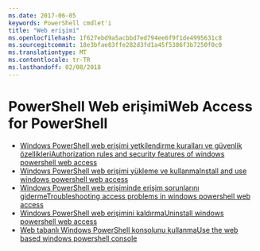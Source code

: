 ```yaml
---
ms.date: 2017-06-05
keywords: PowerShell cmdlet'i
title: "Web erişimi"
ms.openlocfilehash: 1f627ebd9a5acbbd7ed794ee6f9f1de4995631c8
ms.sourcegitcommit: 18e3bfae83ffe282d3fd1a45f5386f3b7250f0c0
ms.translationtype: MT
ms.contentlocale: tr-TR
ms.lasthandoff: 02/08/2018
---
```

# <a name="web-access-for-powershell"></a><span data-ttu-id="f09aa-103">PowerShell Web erişimi</span><span class="sxs-lookup"><span data-stu-id="f09aa-103">Web Access for PowerShell</span></span>

- [<span data-ttu-id="f09aa-104">Windows PowerShell web erişimi yetkilendirme kuralları ve güvenlik özellikleri</span><span class="sxs-lookup"><span data-stu-id="f09aa-104">Authorization rules and security features of windows powershell web access</span></span>](web-access/authorization-rules-and-security-features-of-windows-powershell-web-access.md)
- [<span data-ttu-id="f09aa-105">Windows PowerShell web erişimi yükleme ve kullanma</span><span class="sxs-lookup"><span data-stu-id="f09aa-105">Install and use windows powershell web access</span></span>](web-access/install-and-use-windows-powershell-web-access.md)
- [<span data-ttu-id="f09aa-106">Windows PowerShell web erişiminde erişim sorunlarını giderme</span><span class="sxs-lookup"><span data-stu-id="f09aa-106">Troubleshooting access problems in windows powershell web access</span></span>](web-access/troubleshooting-access-problems-in-windows-powershell-web-access.md)
- [<span data-ttu-id="f09aa-107">Windows PowerShell web erişimini kaldırma</span><span class="sxs-lookup"><span data-stu-id="f09aa-107">Uninstall windows powershell web access</span></span>](web-access/uninstall-windows-powershell-web-access.md)
- [<span data-ttu-id="f09aa-108">Web tabanlı Windows PowerShell konsolunu kullanma</span><span class="sxs-lookup"><span data-stu-id="f09aa-108">Use the web based windows powershell console</span></span>](web-access/use-the-web-based-windows-powershell-console.md)


